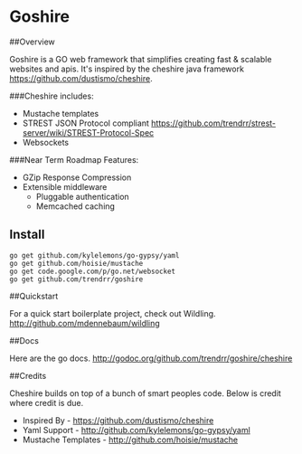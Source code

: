Goshire
===============

##Overview

Goshire is a GO web framework that simplifies creating fast & scalable websites and apis. 
It's inspired by the cheshire java framework https://github.com/dustismo/cheshire. 

###Cheshire includes:

* Mustache templates
* STREST JSON Protocol compliant https://github.com/trendrr/strest-server/wiki/STREST-Protocol-Spec
* Websockets

###Near Term Roadmap Features:
* GZip Response Compression
* Extensible middleware
  * Pluggable authentication
  * Memcached caching


## Install

```
go get github.com/kylelemons/go-gypsy/yaml
go get github.com/hoisie/mustache
go get code.google.com/p/go.net/websocket
go get github.com/trendrr/goshire
```

##Quickstart

For a quick start boilerplate project, check out Wildling. http://github.com/mdennebaum/wildling

##Docs

Here are the go docs. http://godoc.org/github.com/trendrr/goshire/cheshire

##Credits

Cheshire builds on top of a bunch of smart peoples code. Below is credit where credit is due. 

* Inspired By - https://github.com/dustismo/cheshire
* Yaml  Support - http://github.com/kylelemons/go-gypsy/yaml
* Mustache Templates - http://github.com/hoisie/mustache
